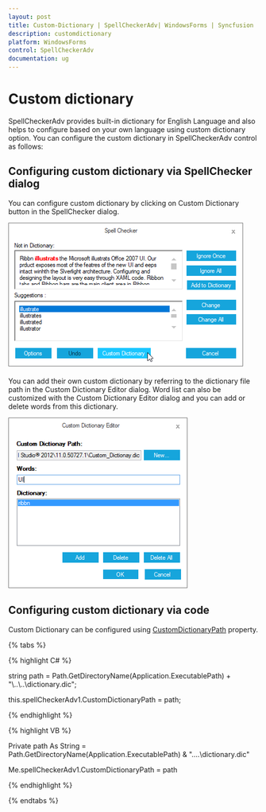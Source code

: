 ```yaml
---
layout: post
title: Custom-Dictionary | SpellCheckerAdv| WindowsForms | Syncfusion
description: customdictionary
platform: WindowsForms
control: SpellCheckerAdv
documentation: ug
---
```


# Custom dictionary

SpellCheckerAdv provides built-in dictionary for English Language and also helps to configure based on your own language using custom dictionary option. You can configure the custom dictionary in SpellCheckerAdv control as follows:

## Configuring custom dictionary via SpellChecker dialog

You can configure custom dictionary by clicking on Custom Dictionary button in the SpellChecker dialog.

![open custom dictionary dialog in spellchecker](Custom-Dictionary_images/Dictionary.png)

You can add their own custom dictionary by referring to the dictionary file path in the Custom Dictionary Editor dialog. Word list can also be customized with the Custom Dictionary Editor dialog and you can add or delete words from this dictionary.


![configure custom dictionary in dialog](Custom-Dictionary_images/CustomDictionary.png)


## Configuring custom dictionary via code 

Custom Dictionary can be configured using [CustomDictionaryPath](https://help.syncfusion.com/cr/windowsforms/Syncfusion.Tools.Windows~Syncfusion.Windows.Forms.Tools.SpellCheckerAdv~CustomDictionaryPath.html) property.

{% tabs %}

{% highlight C# %}

string path = Path.GetDirectoryName(Application.ExecutablePath) + "\\..\\..\\dictionary.dic";

this.spellCheckerAdv1.CustomDictionaryPath = path;

{% endhighlight %}

{% highlight VB %}

Private path As String = Path.GetDirectoryName(Application.ExecutablePath) & "\..\..\dictionary.dic"

Me.spellCheckerAdv1.CustomDictionaryPath = path

{% endhighlight %}

{% endtabs %}





